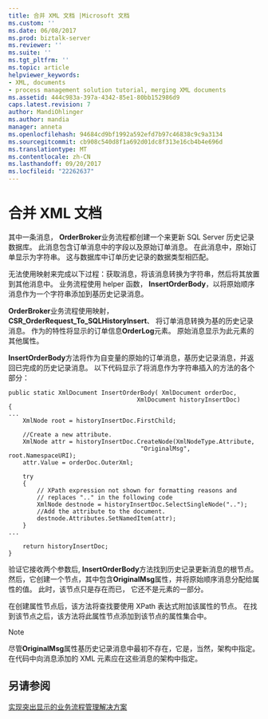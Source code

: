 ```yaml
---
title: 合并 XML 文档 |Microsoft 文档
ms.custom: ''
ms.date: 06/08/2017
ms.prod: biztalk-server
ms.reviewer: ''
ms.suite: ''
ms.tgt_pltfrm: ''
ms.topic: article
helpviewer_keywords:
- XML, documents
- process management solution tutorial, merging XML documents
ms.assetid: 444c983a-397a-4342-85e1-80bb152986d9
caps.latest.revision: 7
author: MandiOhlinger
ms.author: mandia
manager: anneta
ms.openlocfilehash: 94684cd9bf1992a592efd7b97c46838c9c9a3134
ms.sourcegitcommit: cb908c540d8f1a692d01dc8f313e16cb4b4e696d
ms.translationtype: MT
ms.contentlocale: zh-CN
ms.lasthandoff: 09/20/2017
ms.locfileid: "22262637"
---
```

# <a name="merging-xml-documents"></a>合并 XML 文档
其中一条消息， **OrderBroker**业务流程都创建一个来更新 SQL Server 历史记录数据库。 此消息包含订单消息中的字段以及原始订单消息。 在此消息中，原始订单显示为字符串。 这与数据库中订单历史记录的数据类型相匹配。  
  
 无法使用映射来完成以下过程：获取消息，将该消息转换为字符串，然后将其放置到其他消息中。 业务流程使用 helper 函数， **InsertOrderBody**，以将原始顺序消息作为一个字符串添加到基历史记录消息。  
  
 **OrderBroker**业务流程使用映射， **CSR_OrderRequest_To_SQLHistoryInsert**、 将订单消息转换为基的历史记录消息。 作为的特性将显示的订单信息**OrderLog**元素。 原始消息显示为此元素的其他属性。  
  
 **InsertOrderBody**方法将作为自变量的原始的订单消息，基历史记录消息，并返回已完成的历史记录消息。 以下代码显示了将消息作为字符串插入的方法的各个部分：  
  
```  
public static XmlDocument InsertOrderBody( XmlDocument orderDoc,   
                                    XmlDocument historyInsertDoc)  
{  
...  
    XmlNode root = historyInsertDoc.FirstChild;  
  
    //Create a new attribute.  
    XmlNode attr = historyInsertDoc.CreateNode(XmlNodeType.Attribute,  
                                     "OriginalMsg", root.NamespaceURI);  
    attr.Value = orderDoc.OuterXml;  
  
    try  
    {  
        // XPath expression not shown for formatting reasons and  
        // replaces ".." in the following code  
        XmlNode destnode = historyInsertDoc.SelectSingleNode("..");  
        //Add the attribute to the document.  
        destnode.Attributes.SetNamedItem(attr);  
    }  
...  
  
    return historyInsertDoc;  
}  
```  
  
 验证它接收两个参数后, **InsertOrderBody**方法找到历史记录更新消息的根节点。 然后，它创建一个节点，其中包含**OriginalMsg**属性，并将原始顺序消息分配给属性的值。 此时，该节点只是存在而已， 它还不是元素的一部分。  
  
 在创建属性节点后，该方法将查找要使用 XPath 表达式附加该属性的节点。 在找到该节点之后，该方法将此属性节点添加到该节点的属性集合中。  
  
> [!NOTE]
>  尽管**OriginalMsg**属性基历史记录消息中最初不存在，它是，当然，架构中指定。 在代码中向消息添加的 XML 元素应在这些消息的架构中指定。  
  
## <a name="see-also"></a>另请参阅  
 [实现突出显示的业务流程管理解决方案](../core/implementation-highlights-of-the-business-process-management-solution.md)